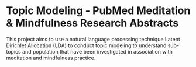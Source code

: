 # Topic Modeling - PubMed Meditation & Mindfulness Research Abstracts

This project aims to use a natural language processing technique Latent Dirichlet Allocation (LDA) to conduct topic modeling to understand sub-topics and population that have been investigated in association with meditation and mindfulness practice.
